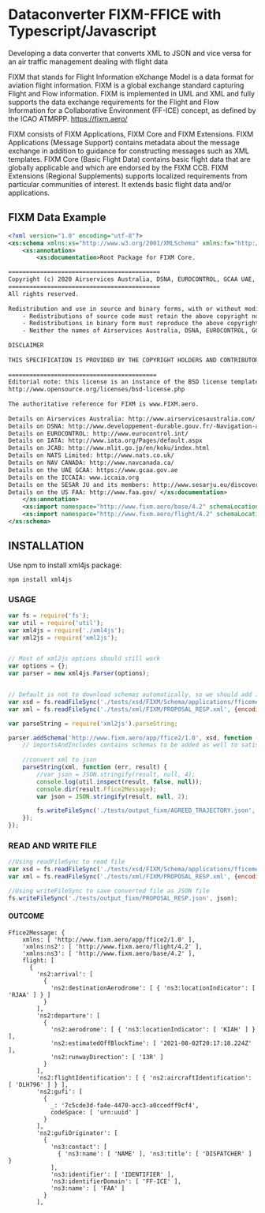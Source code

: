 # Dataconverter FIXM-FFICE with Typescript/Javascript
Developing a data converter that converts XML to JSON and vice versa for an air traffic management dealing with flight data

FIXM that stands for Flight Information eXchange Model is a data format for aviation flight information.
FIXM is a global exchange standard capturing Flight and Flow information.
FIXM is implemented in UML and XML and fully supports the data exchange requirements for the Flight and Flow Information for a Collaborative Environment (FF-ICE) concept, as defined by the ICAO ATMRPP.
https://fixm.aero/

FIXM consists of FIXM Applications, FIXM Core and FIXM Extensions.
FIXM Applications (Message Support) contains metadata about the message exchange in addition to guidance for constructing messages such as XML templates.
FIXM Core (Basic Flight Data) contains basic flight data that are globally applicable and which are endorsed by the FIXM CCB.
FIXM Extensions (Regional Supplements) supports localized requirements from particular communities of interest. It extends basic flight data and/or applications.

## FIXM Data Example
``` xsd
<?xml version="1.0" encoding="utf-8"?>
<xs:schema xmlns:xs="http://www.w3.org/2001/XMLSchema" xmlns:fx="http://www.fixm.aero/flight/4.2" xmlns:fb="http://www.fixm.aero/base/4.2" elementFormDefault="qualified" version="4.2.0">
	<xs:annotation>
		<xs:documentation>Root Package for FIXM Core.

=========================================== 
Copyright (c) 2020 Airservices Australia, DSNA, EUROCONTROL, GCAA UAE, IATA, International Coordinating Council of Aerospace Industries Associations, JCAB, NATS Limited, NAV CANADA, SESAR Joint Undertaking and US FAA 
=========================================== 
All rights reserved. 
          
Redistribution and use in source and binary forms, with or without modification, are permitted provided that the following conditions are met: 
	- Redistributions of source code must retain the above copyright notice, this list of conditions and the disclaimer.
	- Redistributions in binary form must reproduce the above copyright notice, this list of conditions and the disclaimer in the documentation and/or other materials provided with the distribution.
	- Neither the names of Airservices Australia, DSNA, EUROCONTROL, GCAA UAE, IATA, International Coordinating Council of Aerospace Industries Associations, JCAB, NATS Limited, NAV CANADA, SESAR Joint Undertaking and US FAA nor the names of their contributors may be used to endorse or promote products derived from this specification without specific prior written permission.
          
DISCLAIMER 
          
THIS SPECIFICATION IS PROVIDED BY THE COPYRIGHT HOLDERS AND CONTRIBUTORS "AS IS" AND ANY EXPRESS OR IMPLIED WARRANTIES, INCLUDING, BUT NOT LIMITED TO, THE IMPLIED WARRANTIES OF MERCHANTABILITY AND FITNESS FOR A PARTICULAR PURPOSE ARE DISCLAIMED. IN NO EVENT SHALL THE COPYRIGHT OWNER OR CONTRIBUTORS BE LIABLE FOR ANY DIRECT, INDIRECT, INCIDENTAL, SPECIAL, EXEMPLARY, OR CONSEQUENTIAL DAMAGES (INCLUDING, BUT NOT LIMITED TO, PROCUREMENT OF SUBSTITUTE GOODS OR SERVICES; LOSS OF USE, DATA, OR PROFITS; OR BUSINESS INTERRUPTION) HOWEVER CAUSED AND ON ANY THEORY OF LIABILITY, WHETHER IN CONTRACT, STRICT LIABILITY, OR TORT (INCLUDING NEGLIGENCE OR OTHERWISE) ARISING IN ANY WAY OUT OF THE USE OF THIS SOFTWARE, EVEN IF ADVISED OF THE POSSIBILITY OF SUCH DAMAGE. 
          
========================================== 
Editorial note: this license is an instance of the BSD license template as provided by the Open Source Initiative: 
http://www.opensource.org/licenses/bsd-license.php 
          
The authoritative reference for FIXM is www.FIXM.aero. 
          
Details on Airservices Australia: http://www.airservicesaustralia.com/ 
Details on DSNA: http://www.developpement-durable.gouv.fr/-Navigation-aerienne-.html 
Details on EUROCONTROL: http://www.eurocontrol.int/ 
Details on IATA: http://www.iata.org/Pages/default.aspx 
Details on JCAB: http://www.mlit.go.jp/en/koku/index.html 
Details on NATS Limited: http://www.nats.co.uk/ 
Details on NAV CANADA: http://www.navcanada.ca/ 
Details on the UAE GCAA: https://www.gcaa.gov.ae 
Details on the ICCAIA: www.iccaia.org 
Details on the SESAR JU and its members: http://www.sesarju.eu/discover-sesar/partnering-smarter-aviation/members 
Details on the US FAA: http://www.faa.gov/ </xs:documentation>
	</xs:annotation>
	<xs:import namespace="http://www.fixm.aero/base/4.2" schemaLocation="./base/Base.xsd"/>
	<xs:import namespace="http://www.fixm.aero/flight/4.2" schemaLocation="./flight/Flight.xsd"/>
</xs:schema>
```
## INSTALLATION
Use npm to install xml4js package:
```
npm install xml4js
```

### USAGE
``` javascript
var fs = require('fs');
var util = require('util');
var xml4js = require('./xml4js');
var xml2js = require('xml2js');


// Most of xml2js options should still work
var options = {};
var parser = new xml4js.Parser(options);


// Default is not to download schemas automatically, so we should add it manually
var xsd = fs.readFileSync('./tests/xsd/FIXM/Schema/applications/fficemessage/fficetemplates/flightdatarequest/FlightDataRequest.xsd', {encoding: 'utf-8'});
var xml = fs.readFileSync('./tests/xml/FIXM/PROPOSAL_RESP.xml', {encoding: 'utf-8'});

var parseString = require('xml2js').parseString;

parser.addSchema('http://www.fixm.aero/app/ffice2/1.0', xsd, function (err, importsAndIncludes) { 
    // importsAndIncludes contains schemas to be added as well to satisfy all imports and includes found in xsd file
    
    //convert xml to json
    parseString(xml, function (err, result) {
        //var json = JSON.stringify(result, null, 4);
        console.log(util.inspect(result, false, null));
        console.dir(result.Ffice2Message);
        var json = JSON.stringify(result, null, 2);

        fs.writeFileSync('./tests/output_fixm/AGREED_TRAJECTORY.json', json);
    });
});
```

### READ AND WRITE FILE
``` javascript
//Using readFileSync to read file
var xsd = fs.readFileSync('./tests/xsd/FIXM/Schema/applications/fficemessage/fficetemplates/flightdatarequest/FlightDataRequest.xsd', {encoding: 'utf-8'});
var xml = fs.readFileSync('./tests/xml/FIXM/PROPOSAL_RESP.xml', {encoding: 'utf-8'});

//Using writeFileSync to save converted file as JSON file
fs.writeFileSync('./tests/output_fixm/PROPOSAL_RESP.json', json);
```

#### OUTCOME
``` 
Ffice2Message: {
    xmlns: [ 'http://www.fixm.aero/app/ffice2/1.0' ],
    'xmlns:ns2': [ 'http://www.fixm.aero/flight/4.2' ],
    'xmlns:ns3': [ 'http://www.fixm.aero/base/4.2' ],
    flight: [
      {
        'ns2:arrival': [
          {
            'ns2:destinationAerodrome': [ { 'ns3:locationIndicator': [ 'RJAA' ] } ]
          }
        ],
        'ns2:departure': [
          {
            'ns2:aerodrome': [ { 'ns3:locationIndicator': [ 'KIAH' ] } ],
            'ns2:estimatedOffBlockTime': [ '2021-08-02T20:17:18.224Z' ],
            'ns2:runwayDirection': [ '13R' ]
          }
        ],
        'ns2:flightIdentification': [ { 'ns2:aircraftIdentification': [ 'DLH796' ] } ],
        'ns2:gufi': [
          {
            _: '7c5cde3d-fa4e-4470-acc3-a0ccedff9cf4',
            codeSpace: [ 'urn:uuid' ]
          }
        ],
        'ns2:gufiOriginator': [
          {
            'ns3:contact': [
              { 'ns3:name': [ 'NAME' ], 'ns3:title': [ 'DISPATCHER' ] }
            ],
            'ns3:identifier': [ 'IDENTIFIER' ],
            'ns3:identifierDomain': [ 'FF-ICE' ],
            'ns3:name': [ 'FAA' ]
          }
        ],
```



